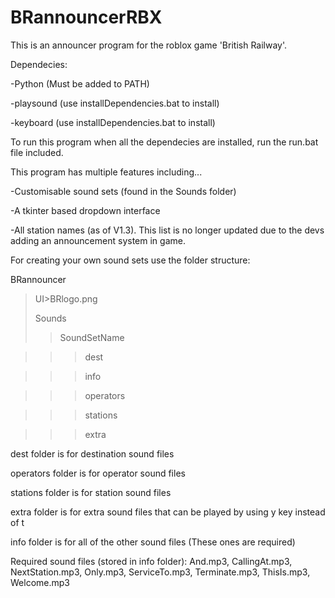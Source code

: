 # BRannouncerRBX
This is an announcer program for the roblox game 'British Railway'.

Dependecies:

-Python (Must be added to PATH)

-playsound (use installDependencies.bat to install)

-keyboard (use installDependencies.bat to install)

To run this program when all the dependecies are installed, run the run.bat file included.

This program has multiple features including...

-Customisable sound sets (found in the Sounds folder)

-A tkinter based dropdown interface

-All station names (as of V1.3). This list is no longer updated due to the devs adding an announcement system in game. 


For creating your own sound sets use the folder structure:  

BRannouncer

>UI>BRlogo.png
>
>Sounds
>>SoundSetName

>>>dest

>>>info

>>>operators

>>>stations

>>>extra

dest folder is for destination sound files

operators folder is for operator sound files

stations folder is for station sound files

extra folder is for extra sound files that can be played by using y key instead of t

info folder is for all of the other sound files (These ones are required)


Required sound files (stored in info folder): And.mp3, CallingAt.mp3, NextStation.mp3, Only.mp3, ServiceTo.mp3, Terminate.mp3, ThisIs.mp3, Welcome.mp3
